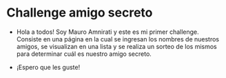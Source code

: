 <h1>Challenge amigo secreto</h1>

- Hola a todos! Soy Mauro Amnirati y este es mi primer challenge. Consiste en una página en la cual se ingresan los nombres de nuestros amigos, se visualizan en una lista y se realiza un sorteo de los mismos para determinar cuál es nuestro amigo secreto.

- ¡Espero que les guste!
